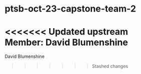 # ptsb-oct-23-capstone-team-2
<<<<<<< Updated upstream
Member: David Blumenshine
=======
David Blumenshine
>>>>>>> Stashed changes
